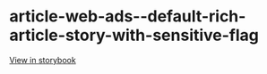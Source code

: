 # article-web-ads--default-rich-article-story-with-sensitive-flag

[View in storybook](https://raw.githack.com/Independent-Digital-News-and-Media-Ltd/indy100-pwamp-sb/PR-537-sb/index.html?path=/story/article-web-ads--default-rich-article-story-with-sensitive-flag)